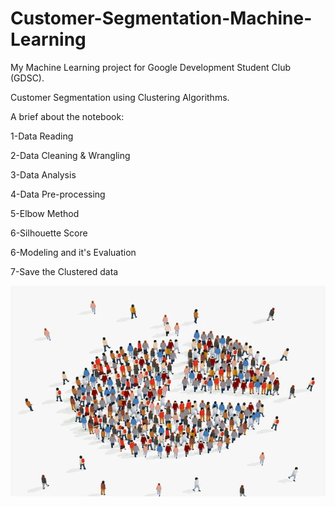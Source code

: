 # Customer-Segmentation-Machine-Learning

My Machine Learning project for Google Development Student Club (GDSC).

Customer Segmentation using Clustering Algorithms.

A brief about the notebook:

1-Data Reading

2-Data Cleaning & Wrangling

3-Data Analysis

4-Data Pre-processing

5-Elbow Method

6-Silhouette Score

6-Modeling and it's Evaluation

7-Save the Clustered data

![](images/customer%20segmentation%20(1).jpg)
